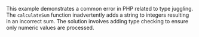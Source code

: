 This example demonstrates a common error in PHP related to type juggling. The `calculateSum` function inadvertently adds a string to integers resulting in an incorrect sum.  The solution involves adding type checking to ensure only numeric values are processed.